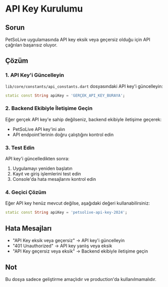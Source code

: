 # API Key Kurulumu

## Sorun
PetSoLive uygulamasında API key eksik veya geçersiz olduğu için API çağrıları başarısız oluyor.

## Çözüm

### 1. API Key'i Güncelleyin
`lib/core/constants/api_constants.dart` dosyasındaki API key'i güncelleyin:

```dart
static const String apiKey = 'GERÇEK_API_KEY_BURAYA';
```

### 2. Backend Ekibiyle İletişime Geçin
Eğer gerçek API key'e sahip değilseniz, backend ekibiyle iletişime geçerek:
- PetSoLive API key'ini alın
- API endpoint'lerinin doğru çalıştığını kontrol edin

### 3. Test Edin
API key'i güncelledikten sonra:
1. Uygulamayı yeniden başlatın
2. Kayıt ve giriş işlemlerini test edin
3. Console'da hata mesajlarını kontrol edin

### 4. Geçici Çözüm
Eğer API key henüz mevcut değilse, aşağıdaki değeri kullanabilirsiniz:
```dart
static const String apiKey = 'petsolive-api-key-2024';
```

## Hata Mesajları
- "API Key eksik veya geçersiz" → API key'i güncelleyin
- "401 Unauthorized" → API key yanlış veya eksik
- "API Key geçersiz veya eksik" → Backend ekibiyle iletişime geçin

## Not
Bu dosya sadece geliştirme amaçlıdır ve production'da kullanılmamalıdır. 